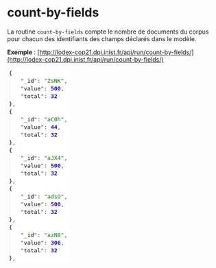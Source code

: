 # count-by-fields

La routine `count-by-fields` compte le nombre de documents du corpus pour chacun des identifiants des champs déclarés dans le modèle.

**Exemple** : [http://lodex-cop21.dpi.inist.fr/api/run/count-by-fields/](http://lodex-cop21.dpi.inist.fr/api/run/count-by-fields/)

![R&#xE9;sultat JSON de la routine count-by-fields](../../.gitbook/assets/routinecountbyfields.png)

